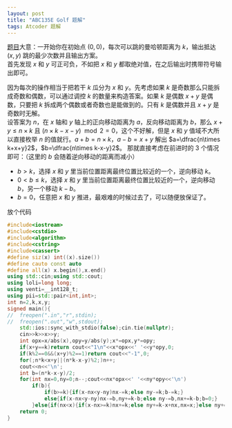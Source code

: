 ```yaml
---
layout: post
title: "ABC135E Golf 题解"
tags: Atcoder 题解
---
```


[题目](https://atcoder.jp/contests/abc135/tasks/abc135_e)大意：一开始你在初始点 $(0,0)$，每次可以跳的曼哈顿距离为 $k$，输出抵达 $(x,y)$ 跳的最少次数并且输出方案。  
首先发现 $x$ 和 $y$ 可正可负，不如把 $x$ 和 $y$ 都取绝对值，在之后输出时携带符号输出即可。

因为每次的操作相当于把若干 $k$ 瓜分为 $x$ 和 $y$。先考虑如果 $k$ 是奇数那么只能拆成奇数和偶数，可以通过调控 $k$ 的数量来构造答案。如果 $k$ 是偶数 $x+y$ 是偶数，只要把 $k$ 拆成两个偶数或者奇数也是能做到的。只有 $k$ 是偶数并且 $x+y$ 是奇数时无解。  
设答案为 $n$，在 $x$ 轴和 $y$ 轴上的正向移动距离为 $a$，反向移动距离为 $b$，那么 $x+y\le n\times k$ 且 $(n\times k-x-y)\mod2=0$，这个不好解，但是 $x$ 和 $y$ 值域不大所以直接枚举 $n$ 的值就行。$a+b=n\times k$，$a-b=x+y$ 解出 $a=\dfrac{n\times k+x+y}2$，$b=\dfrac{n\times k-x-y}2$。
那就直接考虑在前进时的 $3$ 个情况即可：（这里的 $b$ 会随着逆向移动的距离而减小）
- $b\gt k$，选择 $x$ 和 $y$ 里当前位置距离最终位置比较近的一个，逆向移动 $k$。
- $0<b\leq k$，选择 $x$ 和 $y$ 里当前位置距离最终位置比较近的一个，逆向移动 $b$，另一个移动 $k-b$。
- $b=0$，任意把 $x$ 和 $y$ 推进，最艰难的时候过去了，可以随便放保证了。

放个代码
```cpp
#include<iostream>
#include<cstdio>
#include<algorithm>
#include<cstring>
#include<cassert>
#define siz(x) int((x).size())
#define cauto const auto
#define all(x) x.begin(),x.end()
using std::cin;using std::cout;
using loli=long long;
using venti=__int128_t;
using pii=std::pair<int,int>;
int n=2,k,x,y;
signed main(){
//	freopen(".in","r",stdin);
//	freopen(".out","w",stdout);
	std::ios::sync_with_stdio(false);cin.tie(nullptr);
	cin>>k>>x>>y;
	int opx=x/abs(x),opy=y/abs(y);x*=opx,y*=opy;
	if(x+y==k)return cout<<"1\n"<<x*opx<<' '<<y*opy,0;
	if(k%2==0&&(x+y)%2==1)return cout<<"-1",0;
	for(;n*k<x+y||(n*k-x-y)%2;)n++;
	cout<<n<<'\n';
	int b=(n*k-x-y)/2;
	for(int nx=0,ny=0;n--;cout<<nx*opx<<' '<<ny*opy<<'\n')
		if(b){
			if(b>=k){if(x-nx<y-ny)nx-=k;else ny-=k;b-=k;}
			else{if(x-nx<y-ny)nx-=b,ny+=k-b;else ny-=b,nx+=k-b;b=0;}
		}else{if(nx<x){if(x-nx>=k)nx+=k;else ny+=k-x+nx,nx=x;}else ny+=k;}
	return 0;
}
```
